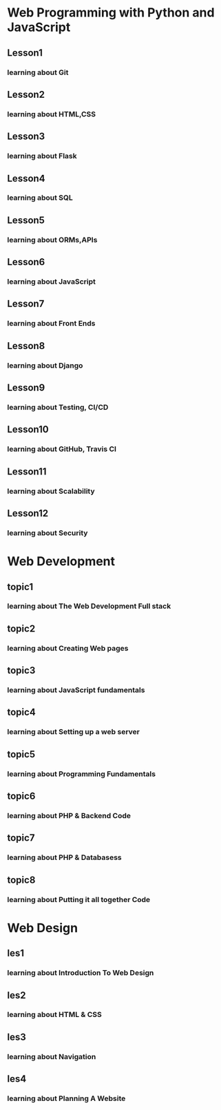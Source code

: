 # Web Programming with Python and JavaScript
<html>
  <h2>Lesson1</h2>
  <h3>learning about Git </h3>
  <h2>Lesson2</h2>
  <h3>learning about HTML,CSS </h3>
  <h2>Lesson3</h2>
  <h3>learning about Flask </h3>
  <h2>Lesson4</h2>
  <h3>learning about SQL </h3>
  <h2>Lesson5</h2>
  <h3>learning about ORMs,APIs </h3>
  <h2>Lesson6</h2>
  <h3>learning about JavaScript </h3>
  <h2>Lesson7</h2>
  <h3>learning about Front Ends</h3>
  <h2>Lesson8</h2>
  <h3>learning about Django</h3>
   <h2>Lesson9</h2>
  <h3>learning about Testing, CI/CD</h3>
    <h2>Lesson10</h2>
  <h3>learning about GitHub, Travis CI</h3>
   <h2>Lesson11</h2>
  <h3>learning about Scalability</h3>
  <h2>Lesson12</h2>
  <h3>learning about Security</h3>
  
  <h1> Web Development</h1>
 
  <h2>topic1</h2>
  <h3>learning about The Web Development Full stack</h3>
  <h2>topic2</h2>
  <h3>learning about Creating Web pages</h3>
  <h2>topic3</h2>
  <h3>learning about JavaScript fundamentals</h3>
  <h2>topic4</h2>
  <h3>learning about 	Setting up a web server</h3>
  <h2>topic5</h2>
  <h3>learning about Programming Fundamentals</h3>
  <h2>topic6</h2>
  <h3>learning about 	PHP & Backend Code</h3>
  <h2>topic7</h2>
  <h3>learning about PHP & Databasess</h3>
  <h2>topic8</h2>
  <h3>learning about 	Putting it all together Code</h3>
  
  <h1> Web Design</h1>
  
   <h2>les1</h2>
  <h3>learning about 	Introduction To Web Design</h3>
  <h2>les2</h2>
  <h3>learning about 	HTML & CSS</h3>
  <h2>les3</h2>
  <h3>learning about 	Navigation</h3>
  <h2>les4</h2>
  <h3>learning about 	Planning A Website</h3>
  </html>
  




